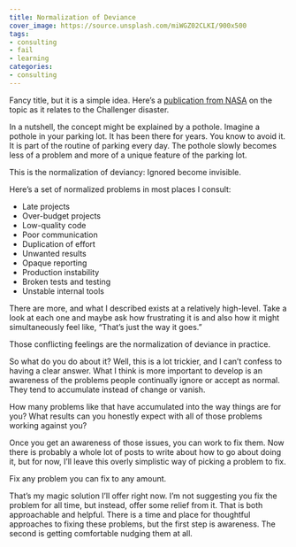 ```yaml
---
title: Normalization of Deviance
cover_image: https://source.unsplash.com/miWGZ02CLKI/900x500
tags:
- consulting
- fail
- learning
categories:
- consulting
---
```

Fancy title, but it is a simple idea. Here’s a [publication from NASA](https://sma.nasa.gov/docs/default-source/safety-messages/safetymessage-normalizationofdeviance-2014-11-03b.pdf?sfvrsn=4) on the topic as it relates to the Challenger disaster.

In a nutshell, the concept might be explained by a pothole. Imagine a pothole in your parking lot. It has been there for years. You know to avoid it. It is part of the routine of parking every day. The pothole slowly becomes less of a problem and more of a unique feature of the parking lot.

This is the normalization of deviancy: Ignored become invisible.

Here’s a set of normalized problems in most places I consult:

- Late projects
- Over-budget projects
- Low-quality code
- Poor communication
- Duplication of effort
- Unwanted results
- Opaque reporting
- Production instability
- Broken tests and testing
- Unstable internal tools

There are more, and what I described exists at a relatively high-level. Take a look at each one and maybe ask how frustrating it is and also how it might simultaneously feel like, “That’s just the way it goes.”

Those conflicting feelings are the normalization of deviance in practice.

So what do you do about it? Well, this is a lot trickier, and I can’t confess to having a clear answer. What I think is more important to develop is an awareness of the problems people continually ignore or accept as normal. They tend to accumulate instead of change or vanish.

How many problems like that have accumulated into the way things are for you? What results can you honestly expect with all of those problems working against you?

Once you get an awareness of those issues, you can work to fix them. Now there is probably a whole lot of posts to write about how to go about doing it, but for now, I’ll leave this overly simplistic way of picking a problem to fix.

Fix any problem you can fix to any amount.

That’s my magic solution I’ll offer right now. I’m not suggesting you fix the problem for all time, but instead, offer some relief from it. That is both approachable and helpful. There is a time and place for thoughtful approaches to fixing these problems, but the first step is awareness. The second is getting comfortable nudging them at all.